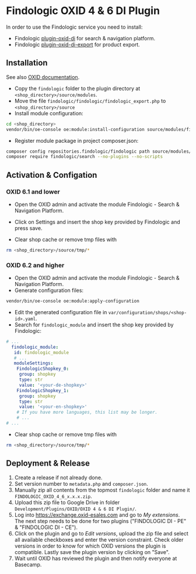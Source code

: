 # Findologic OXID 4 & 6 DI Plugin

In order to use the Findologic service you need to install:
* Findologic [plugin-oxid-di](https://github.com/findologic/plugin-oxid-di) for search & navigation platform.
* Findologic [plugin-oxid-di-export](https://github.com/findologic/plugin-oxid-di-export/) for product export.

## Installation

See also [OXID documentation](https://docs.oxid-esales.com/developer/en/6.2/development/modules_components_themes/module/tutorials/module_setup.html).

* Copy the `findologic` folder to the plugin directory at `<shop_directory>/source/modules`.
* Move the file `findologic/findologic/findologic_export.php` to `<shop_directory>/source`
* Install module configuration: 
```bash
cd <shop_directory>
vendor/bin/oe-console oe:module:install-configuration source/modules/findologic/findologic
```

* Register module package in project composer.json:
```bash
composer config repositories.findologic/findologic path source/modules/findologic/findologic
composer require findologic/search --no-plugins --no-scripts
```

## Activation & Configation

### OXID 6.1 and lower

* Open the OXID admin and activate the module Findologic - Search & Navigation Platform.
* Click on Settings and insert the shop key provided by Findologic and press save.

* Clear shop cache or remove tmp files with
```bash
rm <shop_directory>/source/tmp/*
```

### OXID 6.2 and higher

* Open the OXID admin and activate the module Findologic - Search & Navigation Platform.
* Generate configuration files:
```bash
vendor/bin/oe-console oe:module:apply-configuration
```
* Edit the generated configuration file in `var/configuration/shops/<shop-id>.yaml`.
* Search for `findologic_module` and insert the shop key provided by Findologic:
```yaml
# ...
  findologic_module:
   id: findologic_module
   # ...
   moduleSettings:
    FindologicShopkey_0:
     group: shopkey
     type: str
     value: '<your-de-shopkey>'
    FindologicShopkey_1:
     group: shopkey
     type: str
     value: '<your-en-shopkey>'
    # If you have more languages, this list may be longer.
    # ...
# ...
```
* Clear shop cache or remove tmp files with
```bash
rm <shop_directory>/source/tmp/*
```

## Deployment & Release

1. Create a release if not already done.
1. Set version number to `metadata.php` and `composer.json`.
1. Manually zip all contents from the topmost `findologic` folder and name it
 `FINDOLOGIC_OXID_4_6_x.x.x.zip`.
1. Upload this zip file to Google Drive in folder `Development/Plugins/OXID/OXID 4 & 6 DI Plugin/`.
1. Log into https://exchange.oxid-esales.com and go to *My extensions*. The next
 step needs to be done for two plugins ("FINDOLOGIC DI - PE" & "FINDOLOGIC DI - CE").
1. Click on the plugin and go to *Edit versions*, upload the zip file and select all
 available checkboxes and enter the version constraint. Check older versions in order to
 know for which OXID versions the plugin is compatible. Lastly save the plugin version by clicking on "Save".
1. Wait until OXID has reviewed the plugin and then notify everyone at Basecamp.

